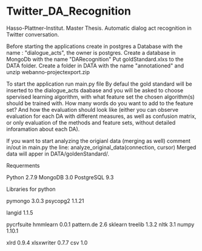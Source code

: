# Twitter_DA_Recognition
Hasso-Plattner-Institut. Master Thesis. Automatic dialog act recognition in Twitter conversation.

Before starting the applications create in postgres a Database with the name : "dialogue_acts", the owner is postgres. 
Create a database in MongoDb with the name "DARecognition"
Put goldStandard.xlxs to the DATA folder.
Create a folder in DATA with the name "annotationed" and unzip webanno-projectexport.zip

To start the application run main.py file
By defaul the gold standard will be inserted to the dialogue_acts daabase and you will be asked to choose spervised learning algorithm, 
with what feature set the chosen algorithm(s) should be trained with. How many words do you want to add to the feature set? 
And how the evaluation should look like (either you can observe evaluation for each DA with different measures, 
as well as confusion matrix, or only evaluation of the methods and feature sets, without detailed inforamation about each DA).

If you want to start analyzing the origianl data (merging as well) comment in/out in main.py  the line: analyze_original_data(connection, cursor)
Merged data will apper in DATA/goldenStandard/.

Requerments

Python 2.7.9
MongoDB 3.0
PostgreSQL 9.3

Libraries for python

pymongo 3.0.3
psycopg2 1.1.21


langid 1.1.5

pycrfsuite
hmmlearn 0.0.1
pattern.de 2.6
sklearn
treelib 1.3.2
nltk 3.1
numpy 1.10.1

xlrd 0.9.4
xlsxwriter 0.7.7
csv 1.0




